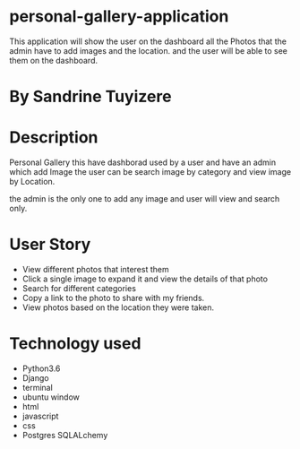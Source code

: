 # personal-gallery-application

This application will show the user on the dashboard all the Photos that the admin have to add images and the location. and the user will be able to see them on the dashboard.

# By Sandrine Tuyizere

# Description

Personal Gallery this have dashborad used by a user and have an admin which add Image the user can be search image by category and view image by Location. 

the admin is the only one to add any image and user will view and search only.

# User Story

* View different photos that interest them
* Click a single image to expand it and view the details of that photo
* Search for different categories
* Copy a link to the photo to share with my friends.
* View photos based on the location they were taken.

# Technology used
* Python3.6
* Django
* terminal
* ubuntu window
* html
* javascript
* css
* Postgres SQLALchemy
